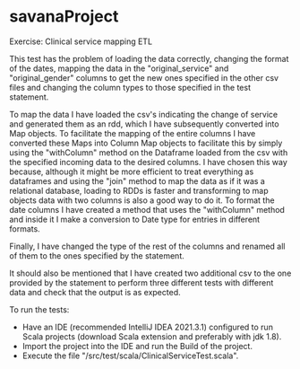 # savanaProject
Exercise: Clinical service mapping ETL

This test has the problem of loading the data correctly, changing the format of the dates, mapping the data in the "original_service" and "original_gender" columns to get the new ones specified in the other csv files and changing the column types to those specified in the test statement. 

To map the data I have loaded the csv's indicating the change of service and generated them as an rdd, which I have subsequently converted into Map objects. To facilitate the mapping of the entire columns I have converted these Maps into Column Map objects to facilitate this by simply using the "withColumn" method on the Dataframe loaded from the csv with the specified incoming data to the desired columns. I have chosen this way because, although it might be more efficient to treat everything as dataframes and using the "join" method to map the data as if it was a relational database, loading to RDDs is faster and transforming to map objects data with two columns is also a good way to do it.
To format the date columns I have created a method that uses the "withColumn" method and inside it I make a conversion to Date type for entries in different formats.

Finally, I have changed the type of the rest of the columns and renamed all of them to the ones specified by the statement.

It should also be mentioned that I have created two additional csv to the one provided by the statement to perform three different tests with different data and check that the output is as expected.

To run the tests:

- Have an IDE (recommended IntelliJ IDEA 2021.3.1) configured to run Scala projects (download Scala extension and preferably with jdk 1.8).
- Import the project into the IDE and run the Build of the project.
- Execute the file "/src/test/scala/ClinicalServiceTest.scala".
